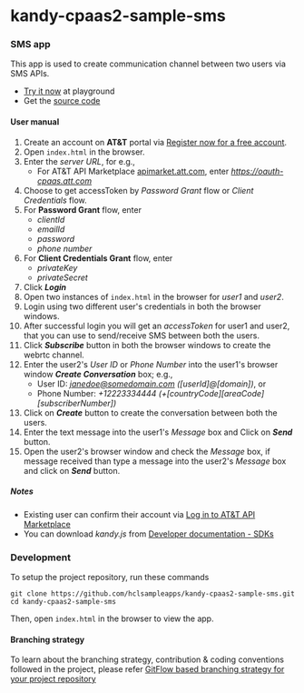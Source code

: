 # kandy-cpaas2-sample-sms

### SMS app

This app is used to create communication channel between two users via SMS APIs.

 - [Try it now](https://hclsampleapps.github.io/kandy-cpaas2-sample-sms/app/) at playground
 - Get the [source code](https://github.com/hclsampleapps/kandy-cpaas2-sample-sms)

#### User manual 

1. Create an account on **AT&T** portal via [Register now for a free account](https://apimarket.att.com/signup).
2. Open `index.html` in the browser.
3. Enter the *server URL*, for e.g.,
	- For AT&T API Marketplace [apimarket.att.com](https://apimarket.att.com), enter *https://oauth-cpaas.att.com*
4. Choose to get accessToken by *Password Grant* flow or *Client Credentials* flow.
5. For **Password Grant** flow, enter 
	- *clientId* 
	- *emailId* 
	- *password*  
	- *phone number*
6. For **Client Credentials Grant** flow, enter
	- *privateKey*
	- *privateSecret*   
7. Click ***Login***
8. Open two instances of `index.html` in the browser for *user1* and *user2*.
9. Login using two different user's credentials in both the browser windows.
10. After successful login you will get an *accessToken* for user1 and user2, that you can use to send/receive SMS between both the users.
11. Click ***Subscribe*** button in both the browser windows to create the webrtc channel.
12. Enter the user2's *User ID* or *Phone Number* into the user1's browser window ***Create Conversation*** box; e.g.,
	- User ID: *janedoe@somedomain.com ([userId]@[domain])*, or
	- Phone Number: *+12223334444 (+[countryCode][areaCode][subscriberNumber])*
10. Click on ***Create*** button to create the conversation between both the users.
11. Enter the text message into the user1's *Message* box and Click on ***Send*** button.
12. Open the user2's browser window and check the *Message* box, if message received than type a message into the user2's *Message* box and click on ***Send*** button.

##### Notes

 - Existing user can confirm their account via [Log in to AT&T API Marketplace](https://apimarket.att.com/login)
 - You can download *kandy.js* from [Developer documentation - SDKs](https://apimarket.att.com/developer/sdks/javascript)

### Development

To setup the project repository, run these commands

```
git clone https://github.com/hclsampleapps/kandy-cpaas2-sample-sms.git
cd kandy-cpaas2-sample-sms
```

Then, open ```index.html``` in the browser to view the app.

#### Branching strategy

To learn about the branching strategy, contribution & coding conventions followed in the project, please refer [GitFlow based branching strategy for your project repository](https://gist.github.com/ribbon-abku/10d3fc1cff5c35a2df401196678e258a)
